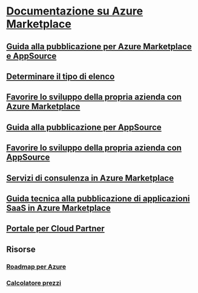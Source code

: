 # [Documentazione su Azure Marketplace](index.md)
## [Guida alla pubblicazione per Azure Marketplace e AppSource](marketplace-publishers-guide.md)
## [Determinare il tipo di elenco](determine-your-listing-type.md)
## [Favorire lo sviluppo della propria azienda con Azure Marketplace](grow-your-business-azure-marketplace.md)
## [Guida alla pubblicazione per AppSource](marketplace-what-is-appsource.md)
## [Favorire lo sviluppo della propria azienda con AppSource](marketplace-grow-your-business-with-appsource.md)
## [Servizi di consulenza in Azure Marketplace](consulting-services.md)
## [Guida tecnica alla pubblicazione di applicazioni SaaS in Azure Marketplace](marketplace-saas-applications-technical-publishing-guide.md)
## [Portale per Cloud Partner](./cloud-partner-portal/cloud-partner-portal-what-is-the-cloud-partner-portal.md)
## Risorse
### [Roadmap per Azure](https://azure.microsoft.com/roadmap/)
### [Calcolatore prezzi](https://azure.microsoft.com/pricing/calculator/)

